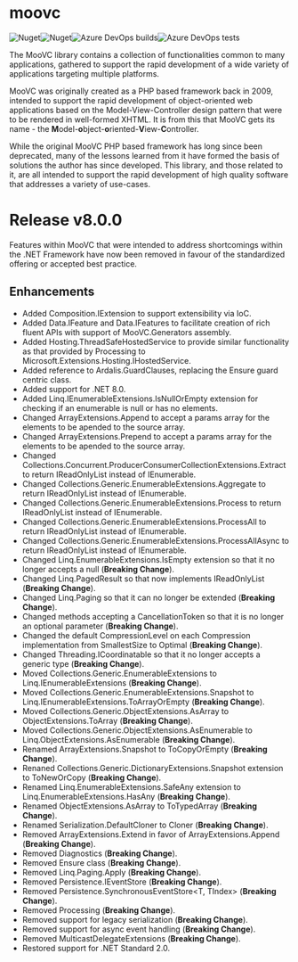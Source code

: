 # moovc

![Nuget](https://img.shields.io/nuget/v/moovc?style=plastic)![Nuget](https://img.shields.io/nuget/dt/moovc?style=plastic)![Azure DevOps builds](https://img.shields.io/azure-devops/build/vmartinspaul/MooVC/2?style=plastic)![Azure DevOps tests](https://img.shields.io/azure-devops/tests/vmartinspaul/MooVC/2?style=plastic)

The MooVC library contains a collection of functionalities common to many applications, gathered to support the rapid development of a wide variety of applications targeting multiple platforms.

MooVC was originally created as a PHP based framework back in 2009, intended to support the rapid development of object-oriented web applications based on the Model-View-Controller design pattern that were to be rendered in well-formed XHTML.  It is from this that MooVC gets its name - the **M**odel-**o**bject-**o**riented-**V**iew-**C**ontroller.

While the original MooVC PHP based framework has long since been deprecated, many of the lessons learned from it have formed the basis of solutions the author has since developed.  This library, and those related to it, are all intended to support the rapid development of high quality software that addresses a variety of use-cases.

# Release v8.0.0

Features within MooVC that were intended to address shortcomings within the .NET Framework have now been removed in favour of the standardized offering or accepted best practice.

## Enhancements

- Added Composition.IExtension<TContainer> to support extensibility via IoC.
- Added Data.IFeature<T> and Data.IFeatures<T> to facilitate creation of rich fluent APIs with support of MooVC.Generators assembly.
- Added Hosting.ThreadSafeHostedService to provide similar functionality as that provided by Processing to Microsoft.Extensions.Hosting.IHostedService.
- Added reference to Ardalis.GuardClauses, replacing the Ensure guard centric class.
- Added support for .NET 8.0.
- Added Linq.IEnumerableExtensions.IsNullOrEmpty extension for checking if an enumerable is null or has no elements.
- Changed ArrayExtensions.Append to accept a params array for the elements to be apended to the source array.
- Changed ArrayExtensions.Prepend to accept a params array for the elements to be apended to the source array.
- Changed Collections.Concurrent.ProducerConsumerCollectionExtensions.Extract to return IReadOnlyList<T> instead of IEnumerable<T>.
- Changed Collections.Generic.EnumerableExtensions.Aggregate to return IReadOnlyList<T> instead of IEnumerable<T>.
- Changed Collections.Generic.EnumerableExtensions.Process to return IReadOnlyList<T> instead of IEnumerable<T>.
- Changed Collections.Generic.EnumerableExtensions.ProcessAll to return IReadOnlyList<T> instead of IEnumerable<T>.
- Changed Collections.Generic.EnumerableExtensions.ProcessAllAsync to return IReadOnlyList<T> instead of IEnumerable<T>.
- Changed Linq.EnumerableExtensions.IsEmpty extension so that it no longer accepts a null (**Breaking Change**).
- Changed Linq.PagedResult<T> so that now implements IReadOnlyList<T> (**Breaking Change**).
- Changed Linq.Paging so that it can no longer be extended (**Breaking Change**).
- Changed methods accepting a CancellationToken so that it is no longer an optional parameter (**Breaking Change**).
- Changed the default CompressionLevel on each Compression implementation from SmallestSize to Optimal (**Breaking Change**).
- Changed Threading.ICoordinatable<T> so that it no longer accepts a generic type (**Breaking Change**).
- Moved Collections.Generic.EnumerableExtensions to Linq.IEnumerableExtensions (**Breaking Change**).
- Moved Collections.Generic.EnumerableExtensions.Snapshot to Linq.IEnumerableExtensions.ToArrayOrEmpty (**Breaking Change**).
- Moved Collections.Generic.ObjectExtensions.AsArray to ObjectExtensions.ToArray (**Breaking Change**).
- Moved Collections.Generic.ObjectExtensions.AsEnumerable to Linq.ObjectExtensions.AsEnumerable (**Breaking Change**).
- Renamed ArrayExtensions.Snapshot to ToCopyOrEmpty (**Breaking Change**).
- Renaned Collections.Generic.DictionaryExtensions.Snapshot extension to ToNewOrCopy (**Breaking Change**).
- Renamed Linq.EnumerableExtensions.SafeAny extension to Linq.EnumerableExtensions.HasAny (**Breaking Change**).
- Renamed ObjectExtensions.AsArray to ToTypedArray (**Breaking Change**).
- Renamed Serialization.DefaultCloner to Cloner (**Breaking Change**).
- Removed ArrayExtensions.Extend in favor of ArrayExtensions.Append (**Breaking Change**).
- Removed Diagnostics (**Breaking Change**).
- Removed Ensure class (**Breaking Change**).
- Removed Linq.Paging.Apply (**Breaking Change**).
- Removed Persistence.IEventStore (**Breaking Change**).
- Removed Persistence.SynchronousEventStore<T, TIndex> (**Breaking Change**).
- Removed Processing (**Breaking Change**).
- Removed support for legacy serialization (**Breaking Change**).
- Removed support for async event handling (**Breaking Change**).
- Removed MulticastDelegateExtensions (**Breaking Change**).
- Restored support for .NET Standard 2.0.